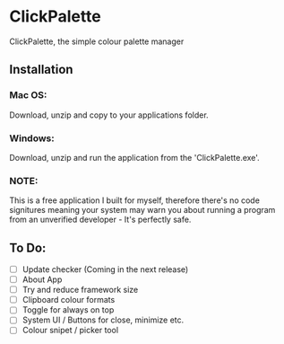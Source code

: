 
# ClickPalette
ClickPalette, the simple colour palette manager 

## Installation
### Mac OS:
  Download, unzip and copy to your applications folder.
  
### Windows:
  Download, unzip and run the application from the 'ClickPalette.exe'.

### NOTE: 
This is a free application I built for myself, therefore there's no code signitures meaning your system may warn you about running a program from an unverified developer - It's perfectly safe.

## To Do:
- [ ] Update checker (Coming in the next release)
- [ ] About App
- [ ] Try and reduce framework size
- [ ] Clipboard colour formats
- [ ] Toggle for always on top
- [ ] System UI / Buttons for close, minimize etc.
- [ ] Colour snipet / picker tool
